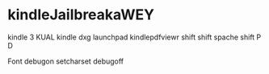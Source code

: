 # kindleJailbreakaWEY
kindle 3 KUAL
kindle dxg launchpad kindlepdfviewr 
shift shift spache
shift P D

Font
debugon
setcharset
debugoff
